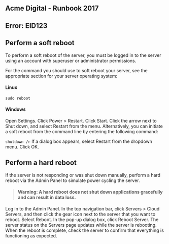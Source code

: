 ## Acme Digital - Runbook 2017
## Error: EID123

## Perform a soft reboot

To perform a soft reboot of the server, you must be logged in to the server using an account with superuser or administrator permissions.

For the command you should use to soft reboot your server, see the appropriate section for your server operating system:

#### Linux

```sudo reboot```

#### Windows

Open Settings. Click Power > Restart.
Click Start. Click the arrow next to Shut down, and select Restart from the menu.
Alternatively, you can initiate a soft reboot from the command line by entering the following command:

```shutdown /r```
If a dialog box appears, select Restart from the dropdown menu. Click OK.

##  Perform a hard reboot

If the server is not responding or was shut down manually, perform a hard reboot via the Admin Panel to simulate power cycling the server.

>#### Warning: A hard reboot does not shut down applications gracefully and can result in data loss.

Log in to the Admin Panel.
In the top navigation bar, click Servers > Cloud Servers, and then click the gear icon next to the server that you want to reboot.
Select Reboot.
In the pop-up dialog box, click Reboot Server.
The server status on the Servers page updates while the server is rebooting. When the reboot is complete, check the server to confirm that everything is functioning as expected.
